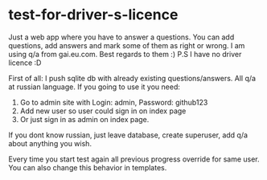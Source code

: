 # test-for-driver-s-licence
Just a web app where you have to answer a questions. You can add questions, add answers and mark some of them as right or wrong. 
I am using q/a from gai.eu.com. Best regards to them :) 
P.S I have no driver licence :D 

First of all: I push sqlite db with already existing questions/answers. All q/a at russian language.
If you going to use it you need:
1) Go to admin site  with Login: admin, Password: github123
2) Add new user so user could sign in on index page
3) Or just sign in as admin on index page.

If you dont know russian, just leave database, create superuser, add q/a about anything you wish.

Every time you start test again all previous progress override for same user.
You can also  change this behavior in templates.

